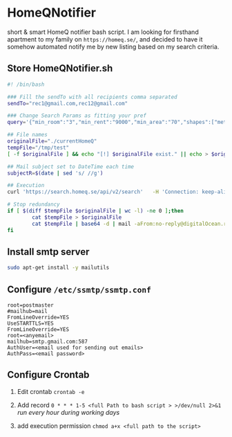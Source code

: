 # HomeQNotifier

short & smart HomeQ notifier bash script. I am looking for firsthand apartment to my family on `https://homeq.se/`, and decided to have it somehow automated notify me by new listing based on my search criteria. 

## Store HomeQNotifier.sh 

```bash
#! /bin/bash

### Fill the sendTo with all recipients comma separated
sendTo="rec1@gmail.com,rec12@gmail.com"

### Change Search Params as fitting your pref 
query='{"min_room":"3","min_rent":"9000","min_area":"70","shapes":["metropolitan_area.7"],"sorting":"publish_date.desc","short_lease":false,"tags":["everyone"]}'

## File names 
originalFile="./currentHomeQ"
tempFile="/tmp/test"
[ -f $originalFile ] && echo "[!] $originalFile exist." || echo > $originalFile

## Mail subject set to DateTime each time 
subjectR=$(date | sed 's/ //g')

## Execution 
curl 'https://search.homeq.se/api/v2/search'   -H 'Connection: keep-alive'   -H 'sec-ch-ua: "Google Chrome";v="95", "Chromium";v="95", ";Not A Brand";v="99"'   -H 'Accept: application/json, text/plain, */*'   -H 'Content-Type: application/json;charset=UTF-8' -H 'sec-ch-ua-mobile: ?0'   -H 'User-Agent: Mozilla/5.0 (Macintosh; Intel Mac OS X 10_15_7) AppleWebKit/537.36 (KHTML, like Gecko) Chrome/95.0.4638.69 Safari/537.36'   -H 'sec-ch-ua-platform: "macOS"'   -H 'Origin: https://www.homeq.se'   -H 'Sec-Fetch-Site: same-site'   -H 'Sec-Fetch-Mode: cors'   -H 'Sec-Fetch-Dest: empty'   -H 'Referer: https://www.homeq.se/'   -H 'Accept-Language: en-GB,en-US;q=0.9,en;q=0.8,sv;q=0.7'   --data-raw $query  --compressed | jq ".results[]|select (.rent < 20000)| select (.amenities.dishwasher==true and .amenities.washer==true and .amenities.drier==true and .amenities.elevator==true)" | jq '{"rent":.rent,"date":.publish_date,"amenities":.amenities,"url":("https://www.homeq.se/lagenhet/"+(.id|tostring)+"-"+(.rooms|tostring)+"rum-"+(.address.municipality)+"-stockholms-lan-"+(.address.street)), "rooms":.rooms, "add":.address, "Display":.diplay,"id":.id}' | base64  > $tempFile

# Stop redundancy 
if [ $(diff $tempFile $originalFile | wc -l) -ne 0 ];then
        cat $tempFile > $originalFile
        cat $tempFile | base64 -d | mail -aFrom:no-reply@digitalOcean.redactive.io -r noreply@digitalocean.redactive.io -s 'HomeQ:'$subjectR $sendTo
fi
```

## Install smtp server 

```bash
sudo apt-get install -y mailutils
```

## Configure `/etc/ssmtp/ssmtp.conf`

```
root=postmaster
#mailhub=mail
FromLineOverride=YES
UseSTARTTLS=YES
FromLineOverride=YES
root=<anyemail>
mailhub=smtp.gmail.com:587
AuthUser=<email used for sending out emails>
AuthPass=<email password>
```

## Configure Crontab 

1. Edit crontab `crontab -e`

2. Add record `0 * * * 1-5 <full Path to bash script > >/dev/null 2>&1` _run every hour during working days_

3. add execution permission `chmod a+x <full path to the script>`
